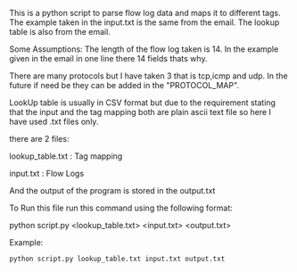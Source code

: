 This is a python script to parse flow log data and maps it to different tags. The example taken in the input.txt is the same from the email. The lookup table is also from the email.

Some Assumptions:
The length of the flow log taken is 14. In the example given in the email in one line there 14 fields thats why.

There are many protocols but I have taken 3 that is tcp,icmp and udp. In the future if need be they can be added in the "PROTOCOL_MAP".

LookUp table is usually in CSV format but due to the requirement stating that the input and the tag mapping both are plain ascii text file so here I have used .txt files only.

there are 2 files:

lookup_table.txt : Tag mapping

input.txt : Flow Logs

And the output of the program is stored in the output.txt

To Run this file run this command using the following format:

python script.py <lookup_table.txt> <input.txt> <output.txt>

Example:
```
python script.py lookup_table.txt input.txt output.txt
```
